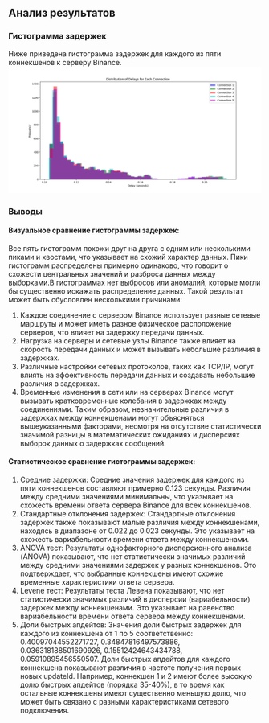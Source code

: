 ## Анализ результатов

### Гистограмма задержек

Ниже приведена гистограмма задержек для каждого из пяти коннекшенов к серверу Binance.
![Гистограмма задержек](delays_distribution.png)

### Выводы
####	Визуальное сравнение гистограммы задержек:
   Все пять гистограмм похожи друг на друга с одним или несколькими пиками и хвостами, что указывает на схожий характер данных. Пики гистограмм распределены примерно одинаково, что говорит о схожести центральных значений и разброса данных между выборками.В гистограммах нет выбросов или аномалий, которые могли бы существенно искажать распределение данных.
Такой результат может быть обусловлен несколькими причинами:
1.	Каждое соединение с сервером Binance использует разные сетевые маршруты и может иметь разное физическое расположение серверов, что влияет на задержку передачи данных.
2.	Нагрузка на серверы и сетевые узлы Binance также влияет на скорость передачи данных и может вызывать небольшие различия в задержках.
3.	Различные настройки сетевых протоколов, таких как TCP/IP, могут влиять на эффективность передачи данных и создавать небольшие различия в задержках.
4.	Временные изменения в сети или на серверах Binance могут вызывать кратковременные колебания в задержках между соединениями.
Таким образом, незначительные различия в задержках между коннекшенами могут объясняться вышеуказанными факторами, несмотря на отсутствие статистически значимой разницы в математических ожиданиях и дисперсиях выборок данных о задержках сообщений.
####	Статистическое сравнение гистограммы задержек:
   1.	Средние задержки:
      Средние значения задержек для каждого из пяти коннекшенов составляют примерно 0.123 секунды. Различия между средними значениями минимальны, что указывает на схожесть времени ответа сервера Binance для всех коннекшенов.
   2.	Стандартные отклонения задержек:
      Стандартные отклонения задержек также показывают малые различия между коннекшенами, находясь в диапазоне от 0.022 до 0.023 секунды. Это указывает на схожесть вариабельности времени ответа между коннекшенами.
   3.	ANOVA тест:
      Результаты однофакторного дисперсионного анализа (ANOVA) показывают, что нет статистически значимых различий между средними значениями задержек у разных коннекшенов. Это подтверждает, что выбранные коннекшены имеют схожие временные характеристики ответа сервера.
   4.	Levene тест:
      Результаты теста Левена показывают, что нет статистически значимых различий в дисперсии (вариабельности) задержек между коннекшенами. Это указывает на равенство вариабельности времени ответа сервера между коннекшенами.
   5.	Доли быстрых апдейтов:
      Значения доли быстрых задержек для каждого из коннекшена от 1 по 5 соответственно: 
0.40097044552271727, 0.34847816497573886, 0.036318188501690926, 0.15512424643434788, 0.05910895456550507.
      Доли быстрых апдейтов для каждого коннекшена показывают различия в частоте получения первых новых updateId. Например, коннекшен 1 и 2 имеют более высокую долю быстрых апдейтов (порядка 35-40%), в то время как остальные коннекшены имеют существенно меньшую долю, что может быть связано с разными характеристиками сетевого подключения.
